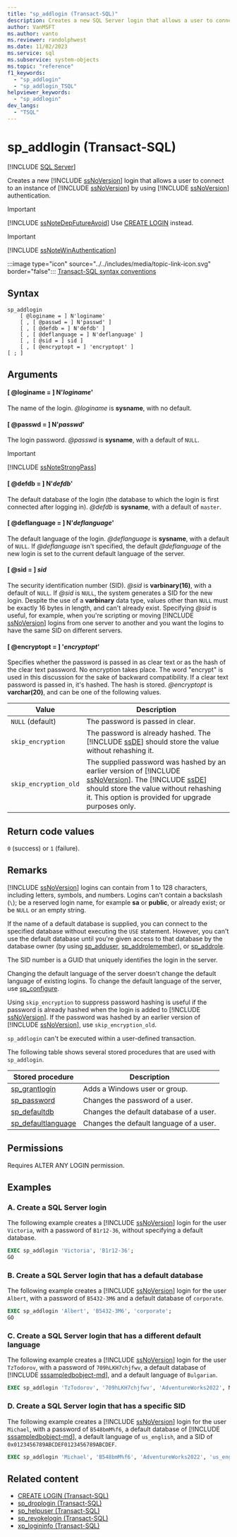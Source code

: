 ```yaml
---
title: "sp_addlogin (Transact-SQL)"
description: Creates a new SQL Server login that allows a user to connect to a SQL Server instance with SQL Server authentication.
author: VanMSFT
ms.author: vanto
ms.reviewer: randolphwest
ms.date: 11/02/2023
ms.service: sql
ms.subservice: system-objects
ms.topic: "reference"
f1_keywords:
  - "sp_addlogin"
  - "sp_addlogin_TSQL"
helpviewer_keywords:
  - "sp_addlogin"
dev_langs:
  - "TSQL"
---
```

# sp_addlogin (Transact-SQL)

[!INCLUDE [SQL Server](../../includes/applies-to-version/sqlserver.md)]

Creates a new [!INCLUDE [ssNoVersion](../../includes/ssnoversion-md.md)] login that allows a user to connect to an instance of [!INCLUDE [ssNoVersion](../../includes/ssnoversion-md.md)] by using [!INCLUDE [ssNoVersion](../../includes/ssnoversion-md.md)] authentication.

> [!IMPORTANT]  
> [!INCLUDE [ssNoteDepFutureAvoid](../../includes/ssnotedepfutureavoid-md.md)] Use [CREATE LOGIN](../../t-sql/statements/create-login-transact-sql.md) instead.

> [!IMPORTANT]  
> [!INCLUDE [ssNoteWinAuthentication](../../includes/ssnotewinauthentication-md.md)]

:::image type="icon" source="../../includes/media/topic-link-icon.svg" border="false"::: [Transact-SQL syntax conventions](../../t-sql/language-elements/transact-sql-syntax-conventions-transact-sql.md)

## Syntax

```syntaxsql
sp_addlogin
    [ @loginame = ] N'loginame'
    [ , [ @passwd = ] N'passwd' ]
    [ , [ @defdb = ] N'defdb' ]
    [ , [ @deflanguage = ] N'deflanguage' ]
    [ , [ @sid = ] sid ]
    [ , [ @encryptopt = ] 'encryptopt' ]
[ ; ]
```

## Arguments

#### [ @loginame = ] N'*loginame*'

The name of the login. *@loginame* is **sysname**, with no default.

#### [ @passwd = ] N'*passwd*'

The login password. *@passwd* is **sysname**, with a default of `NULL`.

> [!IMPORTANT]  
> [!INCLUDE [ssNoteStrongPass](../../includes/ssnotestrongpass-md.md)]

#### [ @defdb = ] N'*defdb*'

The default database of the login (the database to which the login is first connected after logging in). *@defdb* is **sysname**, with a default of `master`.

#### [ @deflanguage = ] N'*deflanguage*'

The default language of the login. *@deflanguage* is **sysname**, with a default of `NULL`.  If *@deflanguage* isn't specified, the default *@deflanguage* of the new login is set to the current default language of the server.

#### [ @sid = ] *sid*

The security identification number (SID). *@sid* is **varbinary(16)**, with a default of `NULL`. If *@sid* is `NULL`, the system generates a SID for the new login. Despite the use of a **varbinary** data type, values other than `NULL` must be exactly 16 bytes in length, and can't already exist. Specifying *@sid* is useful, for example, when you're scripting or moving [!INCLUDE [ssNoVersion](../../includes/ssnoversion-md.md)] logins from one server to another and you want the logins to have the same SID on different servers.

#### [ @encryptopt = ] '*encryptopt*'

Specifies whether the password is passed in as clear text or as the hash of the clear text password. No encryption takes place. The word "encrypt" is used in this discussion for the sake of backward compatibility. If a clear text password is passed in, it's hashed. The hash is stored.  *@encryptopt* is **varchar(20)**, and can be one of the following values.

| Value | Description |
| --- | --- |
| `NULL` (default) | The password is passed in clear. |
| `skip_encryption` | The password is already hashed. The [!INCLUDE [ssDE](../../includes/ssde-md.md)] should store the value without rehashing it. |
| `skip_encryption_old` | The supplied password was hashed by an earlier version of [!INCLUDE [ssNoVersion](../../includes/ssnoversion-md.md)]. The [!INCLUDE [ssDE](../../includes/ssde-md.md)] should store the value without rehashing it. This option is provided for upgrade purposes only. |

## Return code values

`0` (success) or `1` (failure).

## Remarks

[!INCLUDE [ssNoVersion](../../includes/ssnoversion-md.md)] logins can contain from 1 to 128 characters, including letters, symbols, and numbers. Logins can't contain a backslash (`\`); be a reserved login name, for example **sa** or **public**, or already exist; or be `NULL` or an empty string.

If the name of a default database is supplied, you can connect to the specified database without executing the `USE` statement. However, you can't use the default database until you're given access to that database by the database owner (by using [sp_adduser](sp-adduser-transact-sql.md), [sp_addrolemember](sp-addrolemember-transact-sql.md)), or [sp_addrole](sp-addrole-transact-sql.md).

The SID number is a GUID that uniquely identifies the login in the server.

Changing the default language of the server doesn't change the default language of existing logins. To change the default language of the server, use [sp_configure](sp-configure-transact-sql.md).

Using `skip_encryption` to suppress password hashing is useful if the password is already hashed when the login is added to [!INCLUDE [ssNoVersion](../../includes/ssnoversion-md.md)]. If the password was hashed by an earlier version of [!INCLUDE [ssNoVersion](../../includes/ssnoversion-md.md)], use `skip_encryption_old`.

`sp_addlogin` can't be executed within a user-defined transaction.

The following table shows several stored procedures that are used with `sp_addlogin`.

| Stored procedure | Description |
| --- | --- |
| [sp_grantlogin](sp-grantlogin-transact-sql.md) | Adds a Windows user or group. |
| [sp_password](sp-password-transact-sql.md) | Changes the password of a user. |
| [sp_defaultdb](sp-defaultdb-transact-sql.md) | Changes the default database of a user. |
| [sp_defaultlanguage](sp-defaultlanguage-transact-sql.md) | Changes the default language of a user. |

## Permissions

Requires ALTER ANY LOGIN permission.

## Examples

### A. Create a SQL Server login

The following example creates a [!INCLUDE [ssNoVersion](../../includes/ssnoversion-md.md)] login for the user `Victoria`, with a password of `B1r12-36`, without specifying a default database.

```sql
EXEC sp_addlogin 'Victoria', 'B1r12-36';
GO
```

### B. Create a SQL Server login that has a default database

The following example creates a [!INCLUDE [ssNoVersion](../../includes/ssnoversion-md.md)] login for the user `Albert`, with a password of `B5432-3M6` and a default database of `corporate`.

```sql
EXEC sp_addlogin 'Albert', 'B5432-3M6', 'corporate';
GO
```

### C. Create a SQL Server login that has a different default language

The following example creates a [!INCLUDE [ssNoVersion](../../includes/ssnoversion-md.md)] login for the user `TzTodorov`, with a password of `709hLKH7chjfwv`, a default database of [!INCLUDE [sssampledbobject-md](../../includes/sssampledbobject-md.md)], and a default language of `Bulgarian`.

```sql
EXEC sp_addlogin 'TzTodorov', '709hLKH7chjfwv', 'AdventureWorks2022', N'български'
```

### D. Create a SQL Server login that has a specific SID

The following example creates a [!INCLUDE [ssNoVersion](../../includes/ssnoversion-md.md)] login for the user `Michael`, with a password of `B548bmM%f6`, a default database of [!INCLUDE [sssampledbobject-md](../../includes/sssampledbobject-md.md)], a default language of `us_english`, and a SID of `0x0123456789ABCDEF0123456789ABCDEF`.

```sql
EXEC sp_addlogin 'Michael', 'B548bmM%f6', 'AdventureWorks2022', 'us_english', 0x0123456789ABCDEF0123456789ABCDEF
```

## Related content

- [CREATE LOGIN (Transact-SQL)](../../t-sql/statements/create-login-transact-sql.md)
- [sp_droplogin (Transact-SQL)](sp-droplogin-transact-sql.md)
- [sp_helpuser (Transact-SQL)](sp-helpuser-transact-sql.md)
- [sp_revokelogin (Transact-SQL)](sp-revokelogin-transact-sql.md)
- [xp_logininfo (Transact-SQL)](xp-logininfo-transact-sql.md)
